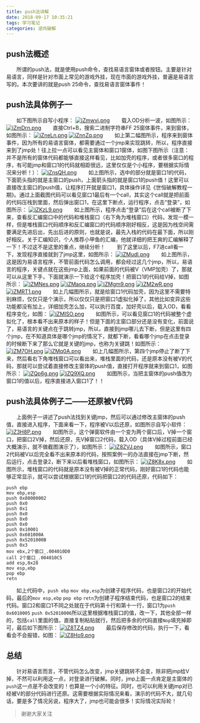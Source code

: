 ```yaml
---
title: push法详解
date: 2018-09-17 10:35:21
tags: 学习笔记
categories: 逆向破解
---
```

## push法概述
&#160; &#160; &#160; &#160;所谓的push法，就是使用push命令，查找易语言窗体或者按钮。主要是针对易语言，同样是针对市面上常见的游戏外挂，现在市面的游戏外挂，普遍是易语言写的。本次要讲的就是push 25命令，查找易语言窗体事件！
<!--more-->
## push法具体例子一
&#160; &#160; &#160; &#160;如下图所示自写小程序：
[![iZmwvj.png](https://s1.ax1x.com/2018/09/17/iZmwvj.png)](https://imgchr.com/i/iZmwvj)
&#160; &#160; &#160; &#160;载入OD分析一波，如图所示：
[![iZmDrn.png](https://s1.ax1x.com/2018/09/17/iZmDrn.png)](https://imgchr.com/i/iZmDrn)
&#160; &#160; &#160; &#160;直接Ctrl+B，搜索二进制字符串FF 25窗体事件，来到窗体，如图所示：
[![iZneLn.png](https://s1.ax1x.com/2018/09/17/iZneLn.png)](https://imgchr.com/i/iZneLn)
[![iZnnZq.png](https://s1.ax1x.com/2018/09/17/iZnnZq.png)](https://imgchr.com/i/iZnnZq)
&#160; &#160; &#160; &#160;如上第二幅图所示，程序来到窗体事件，因为所有的易语言窗体，都需要通过一个jmp来实现跳转，所以，程序直接来到了jmp处！往上拉一点可以看见主窗体和窗口1窗体，如图下图所示（注意：并不是所有的窗体代码都能够直接这样看见，比如加壳的程序，或者很多窗口的程序，有可能jmp和窗口1的代码就相距很远，这里仅仅是个小程序，要根据实际情况来分析！）：
[![iZnsQH.png](https://s1.ax1x.com/2018/09/17/iZnsQH.png)](https://imgchr.com/i/iZnsQH)
&#160; &#160; &#160; &#160;如上图所示，选中的部分就是窗口1的代码，下面箭头指的就是主窗口的push，上面箭头指的就是窗口1的push值！这里可以直接改主窗口的push值，让程序打开就是窗口1，具体操作详见《世恒破解教程一期》。通过上面截图代码可以看见窗口1最后有一个call，其实这个call就是把前面的代码压栈到里面，然后弹出窗口1，在这里下断点，运行程序，点击“登录”，如图所示：
[![iZKzL9.png](https://s1.ax1x.com/2018/09/17/iZKzL9.png)](https://imgchr.com/i/iZKzL9)
&#160; &#160; &#160; &#160;如上图所示，程序点击“登录”后在这个call被断了下来，查看反汇编窗口中的代码和堆栈窗口（右下角为堆栈窗口）代码，发现一模一样，但是堆栈窗口代码顺序和反汇编窗口的代码顺序刚好相反，这是因为栈空间需要满足先进后出，先出后进的原则，也就是说，最先入栈的代码在最下面，所以刚好相反。关于汇编知识，个人推荐小甲鱼的汇编，他就详细的把王爽的汇编解释了一下！不过这不是这里的重点，继续分析！
&#160; &#160; &#160; &#160;到了这里以后，F7进call看一下，发现程序直接就到了jmp这里，如图所示：
[![iZMudI.png](https://s1.ax1x.com/2018/09/17/iZMudI.png)](https://imgchr.com/i/iZMudI)
&#160; &#160; &#160; &#160;如上图所示，这是因为易语言程序，不管前面代码怎么调用，都会经过这几个jmp，所以，易语言的程序，关键点就在这些jmp上面，如果前面的代码被V（VMP加壳）了，那就可以从这里下手，下面就演示一下给这个程序加壳！把窗口1的代码给V掉，如图所示：
[![iZMNes.png](https://s1.ax1x.com/2018/09/17/iZMNes.png)](https://imgchr.com/i/iZMNes)
[![iZMaoq.png](https://s1.ax1x.com/2018/09/17/iZMaoq.png)](https://imgchr.com/i/iZMaoq)
[![iZMgm9.png](https://s1.ax1x.com/2018/09/17/iZMgm9.png)](https://imgchr.com/i/iZMgm9)
[![iZM2wR.png](https://s1.ax1x.com/2018/09/17/iZM2wR.png)](https://imgchr.com/i/iZM2wR)
[![iZMRT1.png](https://s1.ax1x.com/2018/09/17/iZMRT1.png)](https://imgchr.com/i/iZMRT1)
&#160; &#160; &#160; &#160;如上几幅图所示，就是给窗口1代码加壳，因为这里不需要特别麻烦，仅仅只是个演示，所以仅仅只是把窗口1虚拟化掉了，其他比如变异这些功能都没有加上，详细加壳怎么加，可以执行百度，加好壳以后，载入OD，看看程序变化，如图：
[![iZMISO.png](https://s1.ax1x.com/2018/09/17/iZMISO.png)](https://imgchr.com/i/iZMISO)
&#160; &#160; &#160; &#160;如图所示，可以看见窗口1的代码被整个虚拟化了，根本看不出来原本的样子！但是下面的主窗口部分还是没有变化，前面说了，易语言的关键点在于跳转jmp，所以，直接到jmp哪儿去下断，但是这里有四个jmp，在不知道具体是哪个jmp的情况下，就都下断，看看哪个jmp在点击登录的时候断下来了那么它就是关键的jmp，也称为关键跳！如图所示：
[![iZM7OH.png](https://s1.ax1x.com/2018/09/17/iZM7OH.png)](https://imgchr.com/i/iZM7OH)
[![iZMq0A.png](https://s1.ax1x.com/2018/09/17/iZMq0A.png)](https://imgchr.com/i/iZMq0A)
&#160; &#160; &#160; &#160;如上几幅图所示，第四个jmp停止了断了下来，然后看右下角堆栈窗口可以看出来，堆栈里面的代码，还是原本没有被V的代码，那就可以尝试着直接修改主窗体的push值，直接打开程序就来到窗口1，如图所示：
[![iZQp6g.png](https://s1.ax1x.com/2018/09/17/iZQp6g.png)](https://imgchr.com/i/iZQp6g)
[![iZQ9XQ.png](https://s1.ax1x.com/2018/09/17/iZQ9XQ.png)](https://imgchr.com/i/iZQ9XQ)
&#160; &#160; &#160; &#160;如图所示，当把主窗体的push值改为窗口1的值以后，程序直接进入窗口1了！！
## push法具体例子二——还原被V代码
&#160; &#160; &#160; &#160;上面例子一讲述了push法找到关键jmp，然后可以通过修改主窗体的push值，直接进入程序，下面来看一下，程序被V以后还原，如图所示自写小软件：
[![iZ3H8P.png](https://s1.ax1x.com/2018/09/17/iZ3H8P.png)](https://imgchr.com/i/iZ3H8P)
&#160; &#160; &#160; &#160;如图所示，这个弹窗软件由一个变为两个窗口后，V掉一个窗口，把窗口2V掉，然后还原，先V掉窗口2代码，载入OD（具体V掉过程前面已经大概演示，就不做截图演示了），如图所示：
[![iZ8ZVJ.png](https://s1.ax1x.com/2018/09/17/iZ8ZVJ.png)](https://imgchr.com/i/iZ8ZVJ)
&#160; &#160; &#160; &#160;如图所示，窗口2代码被V以后完全看不出来原本的代码，按照案例一的办法直接在jmp下断，然后运行，点击登录2，断下来以后看堆栈窗口，如图所示：
[![iZ8K8x.png](https://s1.ax1x.com/2018/09/17/iZ8K8x.png)](https://imgchr.com/i/iZ8K8x)
&#160; &#160; &#160; &#160;如图所示，堆栈窗口的代码就是原本没有被V掉的正常代码，刚好窗口1的代码也能够正常显示，就可以尝试根据窗口1的代码把窗口2的代码还原，代码如下：
```
push ebp
mov ebp,esp
push 0x80000002
push 0x0
push 0x1
push 0x0
push 0x0
push 0x0
push 0x10001
push 0x601000A
push 0x5201000B
push 0x3
mov ebx,2个窗口_.004010D0
call 2个窗口_.004010C5
add esp,0x28
mov esp,ebp
pop ebp
retn                  
```
&#160; &#160; &#160; &#160;如上代码中，`push ebp` `mov ebp,esp`为创建子程序代码，也是窗口2的开始代码，最后的`mov esp,ebp` `pop ebp` `retn`为创建子程序结束代码，也是窗口2的结束代码。窗口2和窗口1不同之处就在于代码第十行和第十一行，窗口1为`push 0x6010005` `push 0x52010006`所以这里根据堆栈窗口的值，改一下，其他全部一样的，包括`call`里面的值，直接复制粘贴就行，然后把多余的代码直接`Nop`填充掉即可，最后如下图所示：
[![iZ8TZ4.png](https://s1.ax1x.com/2018/09/17/iZ8TZ4.png)](https://imgchr.com/i/iZ8TZ4)
&#160; &#160; &#160; &#160;最后保存修改的代码，执行一下，看看会不会报错，如图：
[![iZ8Ho9.png](https://s1.ax1x.com/2018/09/17/iZ8Ho9.png)](https://imgchr.com/i/iZ8Ho9)
## 总结
&#160; &#160; &#160; &#160;针对易语言而言，不管代码怎么改变，jmp关键跳转不会变，除非把jmp给V掉，不然可以利用这一点，对登录进行破解。同时，jmp上面一点肯定是主窗体的`push`这一点是不会改变的！也算是一个小的特征。同时，也可以利用关键jmp对已经被V的部分代码进行还原。这需要根据实际情况来看，演示的代码不大，就几句话，要是多了情况另说，程序大了，jmp也可能会很多！实际情况实际轮！
>谢谢大家关注